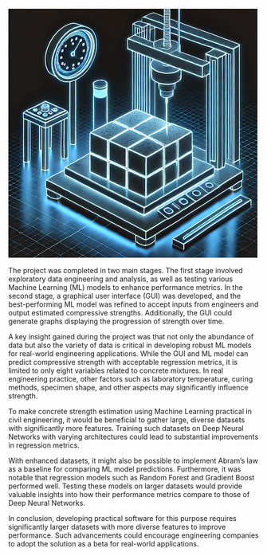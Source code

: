 ![estimator](https://raw.githubusercontent.com/jjanbol/projects/refs/heads/main/concrete/neon.png)


The project was completed in two main stages. The first stage involved exploratory data
engineering and analysis, as well as testing various Machine Learning (ML) models to enhance
performance metrics. In the second stage, a graphical user interface (GUI) was developed, and
the best-performing ML model was refined to accept inputs from engineers and output
estimated compressive strengths. Additionally, the GUI could generate graphs displaying the
progression of strength over time.


A key insight gained during the project was that not only the abundance of data but also the
variety of data is critical in developing robust ML models for real-world engineering
applications. While the GUI and ML model can predict compressive strength with acceptable
regression metrics, it is limited to only eight variables related to concrete mixtures. In real
engineering practice, other factors such as laboratory temperature, curing methods, specimen
shape, and other aspects may significantly influence strength.


To make concrete strength estimation using Machine Learning practical in civil engineering, it
would be beneficial to gather large, diverse datasets with significantly more features. Training
such datasets on Deep Neural Networks with varying architectures could lead to substantial
improvements in regression metrics.


With enhanced datasets, it might also be possible to implement Abram’s law as a baseline for
comparing ML model predictions. Furthermore, it was notable that regression models such as
Random Forest and Gradient Boost performed well. Testing these models on larger datasets
would provide valuable insights into how their performance metrics compare to those of Deep
Neural Networks.


In conclusion, developing practical software for this purpose requires significantly larger
datasets with more diverse features to improve performance. Such advancements could
encourage engineering companies to adopt the solution as a beta for real-world applications.
